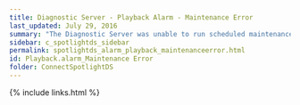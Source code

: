 ```yaml
---
title: ﻿Diagnostic Server - Playback Alarm - Maintenance Error
last_updated: July 29, 2016
summary: "The Diagnostic Server was unable to run scheduled maintenance procedures on the playback database."
sidebar: c_spotlightds_sidebar
permalink: spotlightds_alarm_playback_maintenanceerror.html
id: Playback.alarm_Maintenance Error
folder: ConnectSpotlightDS
---
```



{% include links.html %}
